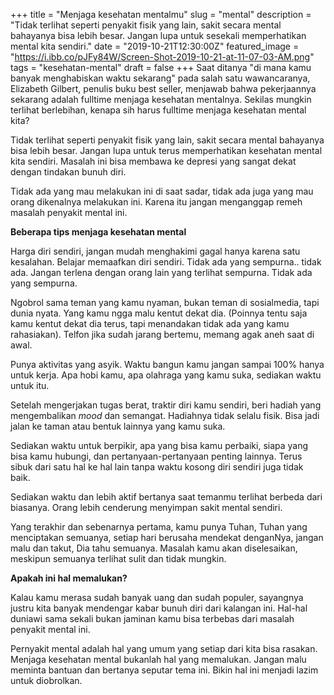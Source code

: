 +++
title = "Menjaga kesehatan mentalmu"
slug = "mental"
description = "Tidak terlihat seperti penyakit fisik yang lain, sakit secara mental bahayanya bisa lebih besar. Jangan lupa untuk sesekali memperhatikan mental kita sendiri."
date = "2019-10-21T12:30:00Z"
featured_image = "https://i.ibb.co/pJFy84W/Screen-Shot-2019-10-21-at-11-07-03-AM.png"
tags = "kesehatan-mental"
draft = false
+++ 
Saat ditanya "di mana kamu banyak menghabiskan waktu sekarang" pada salah satu wawancaranya, Elizabeth Gilbert, penulis buku best seller, menjawab bahwa pekerjaannya sekarang adalah fulltime menjaga kesehatan mentalnya. Sekilas mungkin terlihat berlebihan, kenapa sih harus fulltime menjaga kesehatan mental kita?

Tidak terlihat seperti penyakit fisik yang lain, sakit secara mental bahayanya bisa lebih besar. Jangan lupa untuk terus memperhatikan kesehatan mental kita sendiri. Masalah ini bisa membawa ke depresi yang sangat dekat dengan tindakan bunuh diri.

Tidak ada yang mau melakukan ini di saat sadar, tidak ada juga yang mau orang dikenalnya melakukan ini. Karena itu jangan menganggap remeh masalah penyakit mental ini.

**Beberapa tips menjaga kesehatan mental**

Harga diri sendiri, jangan mudah menghakimi gagal hanya karena satu kesalahan. Belajar memaafkan diri sendiri. Tidak ada yang sempurna.. tidak ada. Jangan terlena dengan orang lain yang terlihat sempurna. Tidak ada yang sempurna.

Ngobrol sama teman yang kamu nyaman, bukan teman di sosialmedia, tapi dunia nyata. Yang kamu ngga malu kentut dekat dia. (Poinnya tentu saja kamu kentut dekat dia terus, tapi menandakan tidak ada yang kamu rahasiakan). Telfon jika sudah jarang bertemu, memang agak aneh saat di awal.

Punya aktivitas yang asyik. Waktu bangun kamu jangan sampai 100% hanya untuk kerja. Apa hobi kamu, apa olahraga yang kamu suka, sediakan waktu untuk itu.

Setelah mengerjakan tugas berat, traktir diri kamu sendiri, beri hadiah yang mengembalikan _mood_ dan semangat. Hadiahnya tidak selalu fisik. Bisa jadi jalan ke taman atau bentuk lainnya yang kamu suka.

Sediakan waktu untuk berpikir, apa yang bisa kamu perbaiki, siapa yang bisa kamu hubungi, dan pertanyaan-pertanyaan penting lainnya. Terus sibuk dari satu hal ke hal lain tanpa waktu kosong diri sendiri juga tidak baik.

Sediakan waktu dan lebih aktif bertanya saat temanmu terlihat berbeda dari biasanya. Orang lebih cenderung menyimpan sakit mental sendiri.

Yang terakhir dan sebenarnya pertama, kamu punya Tuhan, Tuhan yang menciptakan semuanya, setiap hari berusaha mendekat denganNya, jangan malu dan takut, Dia tahu semuanya. Masalah kamu akan diselesaikan, meskipun semuanya terlihat sulit dan tidak mungkin.

**Apakah ini hal memalukan?**

Kalau kamu merasa sudah banyak uang dan sudah populer, sayangnya justru kita banyak mendengar kabar bunuh diri dari kalangan ini. Hal-hal duniawi sama sekali bukan jaminan kamu bisa terbebas dari masalah penyakit mental ini.

Pernyakit mental adalah hal yang umum yang setiap dari kita bisa rasakan. Menjaga kesehatan mental bukanlah hal yang memalukan. Jangan malu meminta bantuan dan bertanya seputar tema ini. Bikin hal ini menjadi lazim untuk diobrolkan.